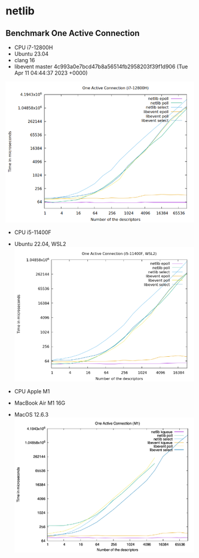 # netlib

## Benchmark One Active Connection

* CPU i7-12800H
* Ubuntu 23.04
* clang 16
* libevent master 4c993a0e7bcd47b8a56514fb2958203f39f1d906 (Tue Apr 11 04:44:37 2023 +0000)

![Benchmark One Active Connection](/bench/bench_12800H.png?raw=true)

* CPU i5-11400F
* Ubuntu 22.04, WSL2
![Benchmark One Active Connection](/bench/bench_11400F.png?raw=true)

* CPU Apple M1
* MacBook Air M1 16G
* MacOS 12.6.3
![Benchmark One Active Connection](/bench/bench_M1.png?raw=true)

